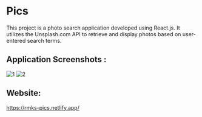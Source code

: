 
# Pics

This project is a photo search application developed using React.js. It utilizes the Unsplash.com API to retrieve and display photos based on user-entered search terms.



## Application Screenshots :
![1](https://user-images.githubusercontent.com/93156213/236646049-25af0d9f-b9a0-4a2e-a39e-69886f7a99c2.png)
![2](https://user-images.githubusercontent.com/93156213/236646050-7bcdc1e1-d7af-4877-b8a2-a2d39dd188c0.png)



  
## Website:

https://rmks-pics.netlify.app/


  
